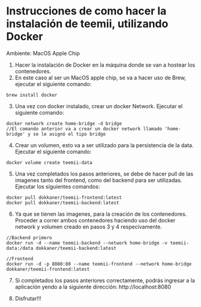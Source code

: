 # Instrucciones de como hacer la instalación de teemii, utilizando Docker

Ambiente: MacOS Apple Chip

1. Hacer la instalación de Docker en la máquina donde se van a hostear los contenedores. 
2. En este caso al ser un MacOS apple chip, se va a hacer uso de Brew, ejecutar el siguiente comando:

```
brew install docker
```

3. Una vez con docker instalado, crear un docker Network. Ejecutar el siguiente comando:

```
docker network create home-bridge -d bridge
//El comando anterior va a crear un docker network llamado 'home-bridge' y se le asignó el tipo bridge
```

4. Crear un volumen, esto va a ser utilizado para la persistencia de la data. Ejecutar el siguiente comando:

```
docker volume create teemii-data
```

5. Una vez completados los pasos anteriores, se debe de hacer pull de las imagenes tanto del frontend, como del backend para ser utilizadas. Ejecutar los siguientes comandos:

```
docker pull dokkaner/teemii-frontend:latest
docker pull dokkaner/teemii-backend:latest
```

6. Ya que se tienen las imagenes, para la creación de los contenedores. Proceder a correr ambos contenedores haciendo uso del docker network y volumen creado en pasos 3 y 4 respecivamente. 

```
//Backend primero
docker run -d --name teemii-backend --network home-bridge -v teemii-data:/data dokkaner/teemii-backend:latest

//Frontend
docker run -d -p 8080:80 --name teemii-frontend --network home-bridge dokkaner/teemii-frontend:latest
```

7. Si completados los pasos anteriores correctamente, podrás ingresar a la aplicación yendo a la siguiente dirección: http://localhost:8080

8. Disfrutar!!!